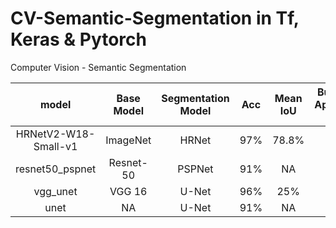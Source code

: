 # CV-Semantic-Segmentation in Tf, Keras & Pytorch   
Computer Vision - Semantic Segmentation


| model                | Base Model    | Segmentation Model | Acc  | Mean IoU | Bussiness Application Level |   
| :--:                 | :--:          | :--:               | :--: | :--:     | :--: |  
| HRNetV2-W18-Small-v1 | ImageNet      | HRNet              | 97%  | 78.8%    | NA   | 
| resnet50_pspnet      | Resnet-50     | PSPNet             | 91%  | NA       | NA   | 
| vgg_unet             | VGG 16        | U-Net              | 96%  | 25%      | NA   | 
| unet                 | NA            | U-Net              | 91%  | NA       | NA   | 
